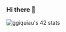 ### Hi there 👋

<!--
**greg998/greg998** is a ✨ _special_ ✨ repository because its `README.md` (this file) appears on your GitHub profile.

Here are some ideas to get you started:

- 🔭 I’m currently working on ...
- 🌱 I’m currently learning ...
- 👯 I’m looking to collaborate on ...
- 🤔 I’m looking for help with ...
- 💬 Ask me about ...
- 📫 How to reach me: ...
- 😄 Pronouns: ...
- ⚡ Fun fact: ...
-->
![ggiquiau's 42 stats](https://badge42.vercel.app/api/v2/clap6p76u00110fl2dxi9z97w/stats?cursusId=21&coalitionId=11)
